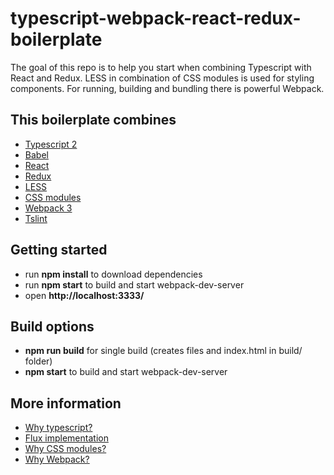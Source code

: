 # typescript-webpack-react-redux-boilerplate
The goal of this repo is to help you start when combining Typescript with React and Redux.
LESS in combination of CSS modules is used for styling components. For running, building and bundling there is powerful Webpack.

## This boilerplate combines
* [Typescript 2](https://github.com/Microsoft/TypeScript)
* [Babel](https://babeljs.io/)
* [React](https://github.com/facebook/react)
* [Redux](https://github.com/reactjs/redux)
* [LESS](https://github.com/less/less.js)
* [CSS modules](https://github.com/css-modules/css-modules)
* [Webpack 3](https://webpack.js.org/)
* [Tslint](https://palantir.github.io/tslint/)

## Getting started
* run **npm install** to download dependencies
* run **npm start** to build and start webpack-dev-server
* open **http://localhost:3333/**

## Build options
* **npm run build** for single build (creates files and index.html in build/ folder)
* **npm start** to build and start webpack-dev-server

## More information
* [Why typescript?](https://medium.com/@delveeng/why-we-love-typescript-bec2df88d6c2)
* [Flux implementation](https://medium.com/@delveeng/how-we-use-the-flux-architecture-in-delve-effc551f8fbc)
* [Why CSS modules?](https://medium.com/@delveeng/how-we-build-css-in-office-delve-3440ae67bae9)
* [Why Webpack?](https://medium.com/@delveeng/how-we-bundle-delve-using-webpack-c13d9c9624c)
